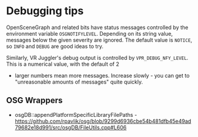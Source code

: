 Debugging tips
==============

OpenSceneGraph and related bits have status messages controlled by the
environment variable `OSGNOTIFYLEVEL`. Depending on its string value,
messages below the given severity are ignored. The default value is
`NOTICE`, so `INFO` and `DEBUG` are good ideas to try.

Similarly, VR Juggler's debug output is controlled by
`VPR_DEBUG_NFY_LEVEL`. This is a numerical value, with the default of 2
- larger numbers mean more messages. Increase slowly - you can get to
"unreasonable amounts of messages" quite quickly.


OSG Wrappers
------------

- osgDB::appendPlatformSpecificLibraryFilePaths - <https://github.com/rpavlik/osg/blob/9299d6936cbe54b481dfb45e49ad79682e18d991/src/osgDB/FileUtils.cpp#L606>
